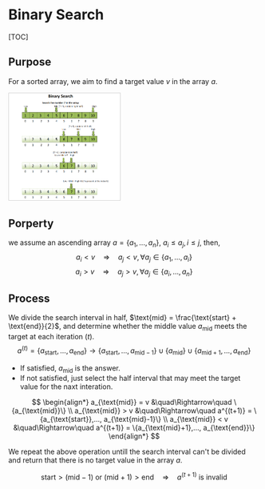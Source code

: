 # Binary Search

[TOC]

## Purpose  
For a sorted array, we aim to find a target value $v$ in the array $a$.

<img src="./assets/7ec7c64b0df75bdd50bcb08f0fcc54ef.png" alt="Binary Search | Binary, Linear search, Algorithm" style="zoom:25%;" />

## Porperty  
we assume an ascending array $a = \{a_1, ..., a_n\}$, $a_i \le a_j , i \le j$, then,
$$
a_i < v \quad\Rightarrow\quad a_j < v, \forall a_j \in \{a_1, ..., a_i\}
$$
$$
a_i > v \quad\Rightarrow\quad a_j > v, \forall a_j \in \{a_i, ..., a_n\}
$$

## Process  
We divide the search interval in half, $\text{mid} = \frac{\text{start} + \text{end}}{2}$, and determine whether the middle value $a_{\text{mid}}$ meets the target at each iteration $(t)$. 
$$
a^{(t)} = \{a_{\text{start}},..., a_{\text{end}}\} \to \{a_{\text{start}},..., a_{\text{mid}-1}\} \cup \{a_{\text{mid}}\} \cup \{a_{\text{mid}+1},..., a_{\text{end}}\}
$$

- If satisfied, $a_{\text{mid}}$ is the answer. 
- If not satisfied, just select the half interval that may meet the target value for the naxt interation.

$$
\begin{align*}
    a_{\text{mid}} = v &\quad\Rightarrow\quad \{a_{\text{mid}}\}  \\
    a_{\text{mid}} > v &\quad\Rightarrow\quad a^{(t+1)} = \{a_{\text{start}},..., a_{\text{mid}-1}\}  \\
    a_{\text{mid}} < v &\quad\Rightarrow\quad a^{(t+1)} = \{a_{\text{mid}+1},..., a_{\text{end}}\}
\end{align*}
$$

We repeat the above operation untill the search interval can't be divided and return that there is no target value in the array $a$.

$$\text{start} > (\text{mid}-1) \text{ or } (\text{mid} + 1) > \text{end} \quad\Rightarrow\quad a^{(t+1)} \text{ is invalid}$$